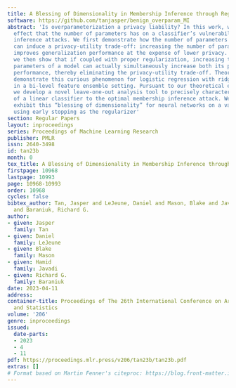 ```yaml
---
title: A Blessing of Dimensionality in Membership Inference through Regularization
software: https://github.com/tanjasper/benign_overparam_MI
abstract: 'Is overparameterization a privacy liability? In this work, we study the
  effect that the number of parameters has on a classifier’s vulnerability to membership
  inference attacks. We first demonstrate how the number of parameters of a model
  can induce a privacy-utility trade-off: increasing the number of parameters generally
  improves generalization performance at the expense of lower privacy. However, remarkably,
  we then show that if coupled with proper regularization, increasing the number of
  parameters of a model can actually simultaneously increase both its privacy and
  performance, thereby eliminating the privacy-utility trade-off. Theoretically, we
  demonstrate this curious phenomenon for logistic regression with ridge regularization
  in a bi-level feature ensemble setting. Pursuant to our theoretical exploration,
  we develop a novel leave-one-out analysis tool to precisely characterize the vulnerability
  of a linear classifier to the optimal membership inference attack. We empirically
  exhibit this “blessing of dimensionality” for neural networks on a variety of tasks
  using early stopping as the regularizer'
section: Regular Papers
layout: inproceedings
series: Proceedings of Machine Learning Research
publisher: PMLR
issn: 2640-3498
id: tan23b
month: 0
tex_title: A Blessing of Dimensionality in Membership Inference through Regularization
firstpage: 10968
lastpage: 10993
page: 10968-10993
order: 10968
cycles: false
bibtex_author: Tan, Jasper and LeJeune, Daniel and Mason, Blake and Javadi, Hamid
  and Baraniuk, Richard G.
author:
- given: Jasper
  family: Tan
- given: Daniel
  family: LeJeune
- given: Blake
  family: Mason
- given: Hamid
  family: Javadi
- given: Richard G.
  family: Baraniuk
date: 2023-04-11
address:
container-title: Proceedings of The 26th International Conference on Artificial Intelligence
  and Statistics
volume: '206'
genre: inproceedings
issued:
  date-parts:
  - 2023
  - 4
  - 11
pdf: https://proceedings.mlr.press/v206/tan23b/tan23b.pdf
extras: []
# Format based on Martin Fenner's citeproc: https://blog.front-matter.io/posts/citeproc-yaml-for-bibliographies/
---
```

